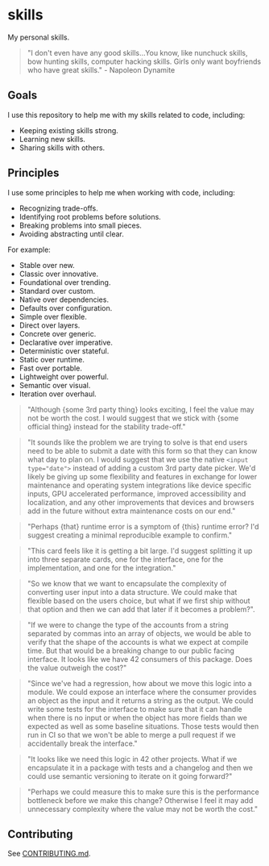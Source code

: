 # skills

My personal skills.

> "I don't even have any good skills...You know, like nunchuck skills, bow
> hunting skills, computer hacking skills. Girls only want boyfriends who have
> great skills." - Napoleon Dynamite

## Goals

I use this repository to help me with my skills related to code, including:

- Keeping existing skills strong.
- Learning new skills.
- Sharing skills with others.

## Principles

I use some principles to help me when working with code, including:

- Recognizing trade-offs.
- Identifying root problems before solutions.
- Breaking problems into small pieces.
- Avoiding abstracting until clear.

For example:

- Stable over new.
- Classic over innovative.
- Foundational over trending.
- Standard over custom.
- Native over dependencies.
- Defaults over configuration.
- Simple over flexible.
- Direct over layers.
- Concrete over generic.
- Declarative over imperative.
- Deterministic over stateful.
- Static over runtime.
- Fast over portable.
- Lightweight over powerful.
- Semantic over visual.
- Iteration over overhaul.

> "Although {some 3rd party thing} looks exciting, I feel the value may not be
> worth the cost. I would suggest that we stick with {some official thing} instead
> for the stability trade-off."

> "It sounds like the problem we are trying to solve is that end users need to
> be able to submit a date with this form so that they can know what day to plan
> on. I would suggest that we use the native `<input type="date">` instead of
> adding a custom 3rd party date picker. We'd likely be giving up some
> flexibility and features in exchange for lower maintenance and operating
> system integrations like device specific inputs, GPU accelerated performance,
> improved accessibility and localization, and any other improvements that
> devices and browsers add in the future without extra maintenance costs on our
> end."

> "Perhaps {that} runtime error is a symptom of {this} runtime error? I'd
> suggest creating a minimal reproducible example to confirm."

> "This card feels like it is getting a bit large. I'd suggest splitting it up
> into three separate cards, one for the interface, one for the implementation,
> and one for the integration."

> "So we know that we want to encapsulate the complexity of converting user
> input into a data structure. We could make that flexible based on the users
> choice, but what if we first ship without that option and then we can add that
> later if it becomes a problem?".

> "If we were to change the type of the accounts from a string separated by
> commas into an array of objects, we would be able to verify that the shape of
> the accounts is what we expect at compile time. But that would be a breaking
> change to our public facing interface. It looks like we have 42 consumers of
> this package. Does the value outweigh the cost?"

> "Since we've had a regression, how about we move this logic into a module. We
> could expose an interface where the consumer provides an object as the input
> and it returns a string as the output. We could write some tests for the
> interface to make sure that it can handle when there is no input or when the
> object has more fields than we expected as well as some baseline situations.
> Those tests would then run in CI so that we won't be able to merge a pull
> request if we accidentally break the interface."

> "It looks like we need this logic in 42 other projects. What if we encapsulate
> it in a package with tests and a changelog and then we could use semantic
> versioning to iterate on it going forward?"

> "Perhaps we could measure this to make sure this is the performance bottleneck
> before we make this change? Otherwise I feel it may add unnecessary complexity
> where the value may not be worth the cost."

## Contributing

See [CONTRIBUTING.md](./CONTRIBUTING.md).
